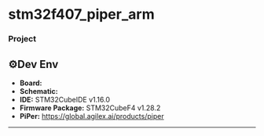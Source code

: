 # stm32f407_piper_arm

### Project


## ⚙️Dev Env
- **Board:** 
- **Schematic:** 
- **IDE:** STM32CubeIDE v1.16.0  
- **Firmware Package:** STM32CubeF4 v1.28.2
- **PiPer:** https://global.agilex.ai/products/piper 
---
